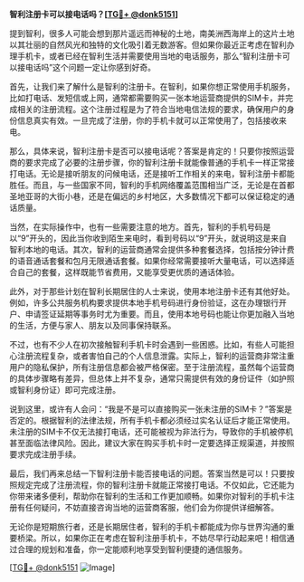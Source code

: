 **智利注册卡可以接电话吗？[[TG💪+ @donk5151](https://t.me/s/donk5151)]**

提到智利，很多人可能会想到那片遥远而神秘的土地，南美洲西海岸上的这片土地以其壮丽的自然风光和独特的文化吸引着无数游客。但如果你最近正考虑在智利办理手机卡，或者已经在智利生活并需要使用当地的电话服务，那么“智利注册卡可以接电话吗”这个问题一定让你感到好奇。

首先，让我们来了解什么是智利的注册卡。在智利，如果你想正常使用手机服务，比如打电话、发短信或上网，通常都需要购买一张本地运营商提供的SIM卡，并完成相关的注册流程。这个注册过程是为了符合当地电信法规的要求，确保用户的身份信息真实有效。一旦完成了注册，你的手机卡就可以正常使用了，包括接收来电。

那么，具体来说，智利注册卡是否可以接电话呢？答案是肯定的！只要你按照运营商的要求完成了必要的注册步骤，你的智利注册卡就能像普通的手机卡一样正常接打电话。无论是接听朋友的问候电话，还是接听工作相关的来电，智利注册卡都能胜任。而且，与一些国家不同，智利的手机网络覆盖范围相当广泛，无论是在首都圣地亚哥的大街小巷，还是在偏远的乡村地区，大多数情况下都可以保证稳定的通话质量。

当然，在实际操作中，也有一些需要注意的地方。首先，智利的手机号码是以“9”开头的，因此当你收到陌生来电时，看到号码以“9”开头，就说明这是来自智利本地的电话。其次，智利的运营商通常会提供多种套餐选择，包括按分钟计费的语音通话套餐和包月无限通话套餐。如果你经常需要接听大量电话，可以选择适合自己的套餐，这样既能节省费用，又能享受更优质的通话体验。

此外，对于那些计划在智利长期居住的人士来说，使用本地注册卡还有其他好处。例如，许多公共服务机构要求提供本地手机号码进行身份验证，这在办理银行开户、申请签证延期等事务时尤为重要。而且，使用本地号码也能让你更加融入当地的生活，方便与家人、朋友以及同事保持联系。

不过，也有不少人在初次接触智利手机卡时会遇到一些困惑。比如，有些人可能担心注册流程复杂，或者害怕自己的个人信息泄露。实际上，智利的运营商非常注重用户的隐私保护，所有注册信息都会被严格保密。至于注册流程，虽然每个运营商的具体步骤略有差异，但总体上并不复杂，通常只需提供有效的身份证件（如护照或智利身份证）即可完成注册。

说到这里，或许有人会问：“我是不是可以直接购买一张未注册的SIM卡？”答案是否定的。根据智利的法律法规，所有手机卡都必须经过实名认证后才能正常使用。未注册的SIM卡不仅无法接打电话，还可能被视为非法行为，导致你的手机被停机甚至面临法律风险。因此，建议大家在购买手机卡时一定要选择正规渠道，并按照要求完成注册手续。

最后，我们再来总结一下智利注册卡能否接电话的问题。答案当然是可以！只要按照规定完成了注册流程，你的智利注册卡就能正常接打电话。不仅如此，它还能为你带来诸多便利，帮助你在智利的生活和工作更加顺畅。如果你对智利的手机卡注册有任何疑问，不妨直接咨询当地的运营商客服，他们会为你提供详细解答。

无论你是短期旅行者，还是长期居住者，智利的手机卡都能成为你与世界沟通的重要桥梁。所以，如果你正在考虑在智利注册手机卡，不妨尽早行动起来吧！相信通过合理的规划和准备，你一定能顺利地享受到智利便捷的通信服务。

[[TG💪+ @donk5151](https://t.me/s/donk5151) ![Image](https://i.postimg.cc/rwNCRYN7/Snipaste-2025-04-30-17-27-05.png)]